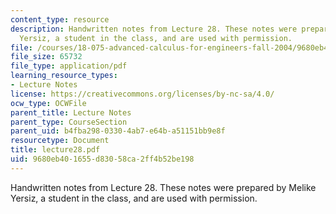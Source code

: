 ```yaml
---
content_type: resource
description: Handwritten notes from Lecture 28. These notes were prepared by Melike
  Yersiz, a student in the class, and are used with permission.
file: /courses/18-075-advanced-calculus-for-engineers-fall-2004/9680eb401655d83058ca2ff4b52be198_lecture28.pdf
file_size: 65732
file_type: application/pdf
learning_resource_types:
- Lecture Notes
license: https://creativecommons.org/licenses/by-nc-sa/4.0/
ocw_type: OCWFile
parent_title: Lecture Notes
parent_type: CourseSection
parent_uid: b4fba298-0330-4ab7-e64b-a51151bb9e8f
resourcetype: Document
title: lecture28.pdf
uid: 9680eb40-1655-d830-58ca-2ff4b52be198
---
```

Handwritten notes from Lecture 28. These notes were prepared by Melike Yersiz, a student in the class, and are used with permission.